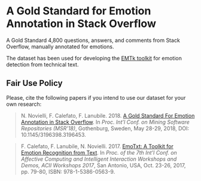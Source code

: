 # A Gold Standard for Emotion Annotation in Stack Overflow
A Gold Standard 4,800 questions, answers, and comments from Stack Overflow, manually annotated for emotions. 

The dataset has been used for developing the [EMTk toolkit](https://collab-uniba.github.io/EMTk/) for emotion detection from technical text.

## Fair Use Policy
Please, cite the following papers if you intend to use our dataset for your own research:
> N. Novielli, F. Calefato, F. Lanubile. 2018. [A Gold Standard For Emotion Annotation in Stack Overflow](hhttps://arxiv.org/abs/1803.02300). In *Proc. Int’l Conf. on Mining Software Repositories (MSR’18)*, Gothenburg, Sweden, May 28-29, 2018, DOI: 10.1145/3196398.3196453.

> F. Calefato, F. Lanubile, N. Novielli. 2017. [EmoTxt: A Toolkit for Emotion Recognition from Text](https://arxiv.org/abs/1708.03892). In *Proc. of the 7th Int'l Conf. on Affective Computing and Intelligent Interaction Workshops and Demos, ACII Workshops 2017*, San Antonio, USA, Oct. 23-26, 2017, pp. 79-80, ISBN: 978-1-5386-0563-9.

